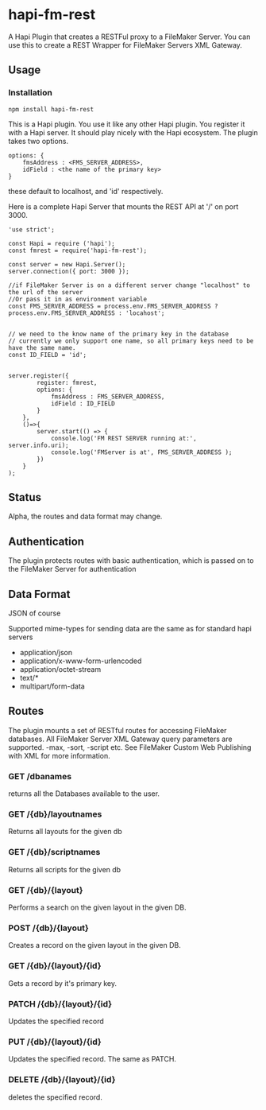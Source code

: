 # hapi-fm-rest

A Hapi Plugin that creates a RESTFul proxy to a FileMaker Server.  You can use this to create a REST Wrapper for FileMaker Servers XML Gateway.



## Usage 

### Installation

`npm install hapi-fm-rest`

This is a Hapi plugin. You use it like any other Hapi plugin. You register it with a Hapi server. It should play nicely with the Hapi ecosystem.  The plugin takes two options.

```
options: {
    fmsAddress : <FMS_SERVER_ADDRESS>,
    idField : <the name of the primary key>
}
```
these default to localhost, and 'id' respectively.


Here is a complete Hapi Server that mounts the REST API at '/' on port 3000.

```
'use strict';

const Hapi = require ('hapi');
const fmrest = require('hapi-fm-rest');

const server = new Hapi.Server();
server.connection({ port: 3000 });

//if FileMaker Server is on a different server change "localhost" to the url of the server
//Or pass it in as environment variable
const FMS_SERVER_ADDRESS = process.env.FMS_SERVER_ADDRESS ? process.env.FMS_SERVER_ADDRESS : 'locahost';


// we need to the know name of the primary key in the database
// currently we only support one name, so all primary keys need to be have the same name.
const ID_FIELD = 'id';


server.register({
        register: fmrest,
        options: {
            fmsAddress : FMS_SERVER_ADDRESS,
            idField : ID_FIELD
        }
    },
    ()=>{
        server.start(() => {
            console.log('FM REST SERVER running at:', server.info.uri);
            console.log('FMServer is at', FMS_SERVER_ADDRESS );
        })
    }
);
```

## Status
Alpha, the routes and data format may change.

## Authentication
The plugin protects routes with basic authentication, which is passed on to the FileMaker Server for authentication

## Data Format
JSON of course

Supported mime-types for sending data are the same as for standard hapi servers
* application/json
* application/x-www-form-urlencoded
* application/octet-stream
* text/*
* multipart/form-data


## Routes
The plugin mounts a set of RESTful routes for accessing FileMaker databases. All FileMaker Server XML Gateway query parameters are supported. -max, -sort, -script etc.  See FileMaker Custom Web Publishing with XML for more information.


### GET /dbanames
returns all the Databases available to the user.

### GET /{db}/layoutnames
Returns all layouts for the given db

### GET /{db}/scriptnames
Returns all scripts for the given db

### GET /{db}/{layout}
Performs a search on the given layout in the given DB. 

### POST /{db}/{layout}
Creates a record on the given layout in the given DB.

### GET /{db}/{layout}/{id}
Gets a record by it's primary key.

### PATCH /{db}/{layout}/{id}
Updates the specified record

### PUT /{db}/{layout}/{id}
Updates the specified record. The same as PATCH.

### DELETE /{db}/{layout}/{id}
deletes the specified record.



